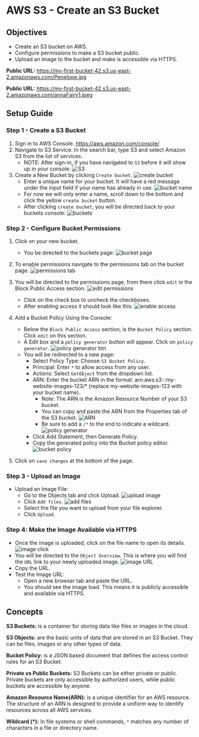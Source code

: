 # AWS S3 - Create an S3 Bucket 

## Objectives

* Create an S3 bucket on AWS.
* Configure permissions to make a S3 bucket public.
* Upload an image to the bucket and make is accessible via HTTPS.

**Public URL:** <https://my-first-bucket-42.s3.us-east-2.amazonaws.com/Penelope.jpg>

**Public URL:** <https://my-first-bucket-42.s3.us-east-2.amazonaws.com/annaFairy1.jpeg>
## Setup Guide

### Step 1 - Create a S3 Bucket

1. Sign in to AWS Console. <https://aws.amazon.com/console/>
2. Navigate to S3 Service: In the search bar, type S3 and select Amazon S3 from the list of services.
    * NOTE: After sign-in, if you have navigated to `S3` before it will show up in your console:
    ![S3](</img/S3/S3.png>)
3. Create a New Bucket by clicking `Create bucket`.
    ![create bucket](</img/S3/createBucket.png>)
    * Enter a unique name for your bucket. It will have a red message under the input field if your name has already in use.
    ![bucket name](</img/S3/bucketName2.png>)
    * For now we will only enter a name, scroll down to the bottom and click the yellow `create bucket` button.
    * After clicking `create bucket`, you will be directed back to your buckets console:
    ![buckets](</img/S3/buckets.png>)

### Step 2 - Configure Bucket Permissions

1. Click on your new bucket.
    * You be directed to the buckets page:
    ![bucket page](</img/S3/bucketPage.png>)
2. To enable permissions navigate to the permissions tab on the bucket page. 
    ![permissions tab](</img/S3/permissionsTab.png>)
3. You will be directed to the permissions page, from there click `edit` in the Block Public Access section:
    ![edit permissions](</img/S3/editPermissions.png>)
    * Click on the check box to uncheck the checkboxes. 
    * After enabling access it should look like this:
    ![enable access](</img/S3/blockPublicAccess.png>)

4. Add a Bucket Policy Using the Console:
    * Below the `Block Public Access` section, is the `Bucket Policy` section. Click `edit` on this section. 
    * A Edit box and a `policy generator` button will appear. Click on `policy generator`.
    ![policy generator btn](</img/S3/policyGeneratorBtn.png>)
    * You will be redirected to a new page:
        - Select Policy Type: Choose `S3 Bucket Policy`.
        - Principal: Enter `*` to allow access from any user.
        - Actions: Select `GetObject` from the dropdown list.
        - ARN: Enter the bucket ARN in the format:          arn:aws:s3:::my-website-images-123/* (replace my-website-images-123 with your bucket name).
            * Note: The ARN is the Amazon Resource Number of your S3 bucket.
            * You can copy and paste the ARN from the Properties tab of the S3 bucket. 
            ![ARN](</img/S3/ARN.png>)
            * Be sure to add a `/*` to the end to indicate a wildcard.
        ![policy generator](</img/S3/policyGenerator.png>)
        - Click Add Statement, then Generate Policy.
        - Copy the generated policy into the Bucket policy editor.
        ![bucket policy](</img/S3/bucketPolicy.png>)

5. Click on `save changes` at the bottom of the page. 

### Step 3 - Upload an Image
* Upload an Image File:
    - Go to the Objects tab and click Upload.
    ![upload image](</img/S3/uploadImage.png>)
    - Click `Add files`.
    ![add files](</img/S3/addFiles.png>)
    - Select the file you want to upload from your file explorer.
    - Click `Upload`.

### Step 4: Make the Image Available via HTTPS
* Once the image is uploaded, click on the file name to open its details.
![image click](</img/S3/imageClick.png>)
* You will be directed to the `Object Overview`. This is where you will find the `URL` link to your newly uploaded image.
![image URL](</img/S3/imageUrl.png>)
* Copy the URL.
* Test the Image URL:
    - Open a new browser tab and paste the URL.
    - You should see the image load. This means it is publicly accessible and available via HTTPS.

## Concepts
**S3 Buckets:** is a container for storing data like files or images in the cloud.

**S3 Objects:** are the basic units of data that are stored in an S3 Bucket. They can be files, images or any other types of data. 

**Bucket Policy:** is a JSON based document that defines the access control rules for an S3 Bucket.

**Private vs Public Buckets:** S3 Buckets can be either private or public. Private buckets are only accessible by authorized users, while public buckets are accessible by anyone. 

**Amazon Resource Name(ARN):** is a unique identifier for an AWS resource. The structure of an ARN is designed to provide a uniform way to identify resources across all AWS services. 

**Wildcard (*):** In file systems or shell commands, `*` matches any number of characters in a file or directory name.
